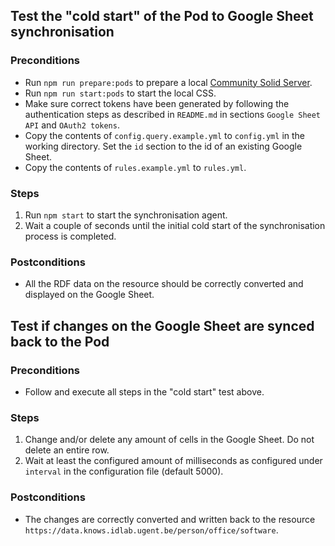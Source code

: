 ## Test the "cold start" of the Pod to Google Sheet synchronisation

### Preconditions
- Run `npm run prepare:pods` to prepare a local 
[Community Solid Server](https://github.com/CommunitySolidServer/CommunitySolidServer).
- Run `npm run start:pods` to start the local CSS.
- Make sure correct tokens have been generated by following the authentication steps as described in `README.md`
in sections `Google Sheet API` and `OAuth2 tokens`.
- Copy the contents of `config.query.example.yml` to `config.yml` in the working directory. 
Set the `id` section to the id of an existing Google Sheet.
- Copy the contents of `rules.example.yml` to `rules.yml`.

### Steps
1. Run `npm start` to start the synchronisation agent.
2. Wait a couple of seconds until the initial cold start of the synchronisation process is completed.

### Postconditions
- All the RDF data on the resource should be correctly converted and displayed on the Google Sheet.

## Test if changes on the Google Sheet are synced back to the Pod

### Preconditions
- Follow and execute all steps in the "cold start" test above.

### Steps
1. Change and/or delete any amount of cells in the Google Sheet. Do not delete an entire row.
2. Wait at least the configured amount of milliseconds as configured under `interval` in the configuration file (default 5000).

### Postconditions
- The changes are correctly converted and written back to the resource `https://data.knows.idlab.ugent.be/person/office/software`.